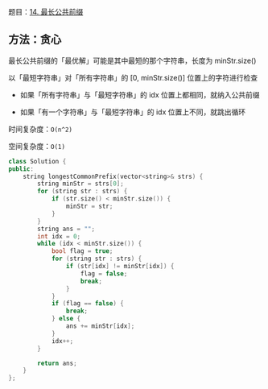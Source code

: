 题目：[14. 最长公共前缀](https://leetcode-cn.com/problems/longest-common-prefix/)

## 方法：贪心

最长公共前缀的「最优解」可能是其中最短的那个字符串，长度为  minStr.size()

以「最短字符串」对「所有字符串」的 [0, minStr.size()] 位置上的字符进行检查

- 如果「所有字符串」与「最短字符串」的 idx 位置上都相同，就纳入公共前缀

- 如果「有一个字符串」与「最短字符串」的 idx 位置上不同，就跳出循环

时间复杂度：`O(n^2)`

空间复杂度：`O(1)`

```c++
class Solution {
public:
    string longestCommonPrefix(vector<string>& strs) {
        string minStr = strs[0];
        for (string str : strs) {
            if (str.size() < minStr.size()) {
                minStr = str;
            }
        }
        string ans = "";
        int idx = 0;
        while (idx < minStr.size()) {
            bool flag = true;
            for (string str : strs) {
                if (str[idx] != minStr[idx]) {
                    flag = false;
                    break;
                }
            }
            if (flag == false) {
                break;
            } else {
                ans += minStr[idx];
            }
            idx++;
        }

        return ans;
    }
};
```

